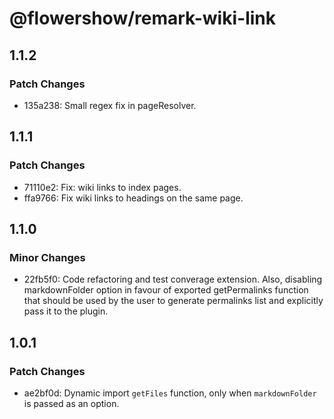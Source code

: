 # @flowershow/remark-wiki-link

## 1.1.2

### Patch Changes

- 135a238: Small regex fix in pageResolver.

## 1.1.1

### Patch Changes

- 71110e2: Fix: wiki links to index pages.
- ffa9766: Fix wiki links to headings on the same page.

## 1.1.0

### Minor Changes

- 22fb5f0: Code refactoring and test converage extension. Also, disabling markdownFolder option in favour of exported getPermalinks function that should be used by the user to generate permalinks list and explicitly pass it to the plugin.

## 1.0.1

### Patch Changes

- ae2bf0d: Dynamic import `getFiles` function, only when `markdownFolder` is passed as an option.
